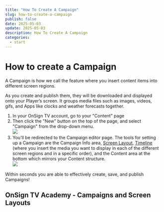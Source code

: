 ```yaml
---
title: "How To Create A Campaign"
slug: how-to-create-a-campaign
publish: false
date: 2025-05-03
update: 2025-05-03
description: How To Create A Campaign
categories:
  - start
---
```


How to create a Campaign
========================

A Campaign is how we call the feature where you insert content items into different screen regions.

As you create and publish them, they will be downloaded and displayed onto your Player’s screen. It groups media files such as images, videos, gifs, and Apps like clocks and weather forecasts together.

1. In your OnSign TV account, go to your "Content" page
2. Then click the "New" button on the top of the page, and select "Campaign" from the drop-down menu.  
   ![](https://static.helpjuice.com/helpjuice_production/uploads/upload/image/23821/direct/1731611881019/how-to-create-a-campaign_1.png)
3. You'll be redirected to the Campaign editor page. The tools for setting up a Campaign are the Campaign Info area, [Screen Layout](/create-your-first-campaign/how-to-create-custom-screen-layouts), [Timeline](/create-your-first-campaign/how-to-use-the-timeline) (where you insert the media you want to display in each of the different screen regions and in a specific order), and the Content area at the bottom which mirrors your Content structure.  
   ![](https://static.helpjuice.com/helpjuice_production/uploads/upload/image/23821/direct/1731612056296/campaign-new1.jpg)

Within seconds you are able to effectively create, save, and publish Campaigns!

OnSign TV Academy - Campaigns and Screen Layouts
------------------------------------------------
